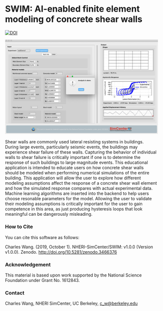
# SWIM: AI-enabled finite element modeling of concrete shear walls
[![DOI](https://zenodo.org/badge/DOI/10.5281/zenodo.3466375.svg)](https://doi.org/10.5281/zenodo.3466375)

![image](doc/SWIM.png)

Shear walls are commonly used lateral resisting systems in buildings. During large events, particularly seismic events,
the buildings may experience shear failure of these walls. Capturing the behavior of individual walls to
shear failure is critically important if one is to determine the response of such buildings to large magnitude events.
This educational application is intended to educate users on how concrete shear walls should be modeled when performing
numerical simulations of the entire building. This application will allow the user to explore how different modeling
assumptions affect the response of a concrete shear wall element and how the simulated response compares with actual experimental
data. Machine learning algorithms are inserted into the backend to help users choose resonable parameters for the model.
Allowing the user to validate their modeling assumptions is critically important for the user to gain competence
in this area, as just producing hysteresis loops that look meaningful can be dangerously misleading.

### How to Cite
You can cite this software as follows:

Charles Wang. (2019, October 1). NHERI-SimCenter/SWIM: v1.0.0 (Version v1.0.0). Zenodo. http://doi.org/10.5281/zenodo.3466376


### Acknowledgement
This material is based upon work supported by the National Science Foundation under Grant No. 1612843.

### Contact
Charles Wang, NHERI SimCenter, UC Berkeley, c_w@berkeley.edu
